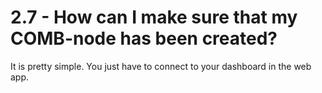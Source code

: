 # 2.7 - How can I make sure that my COMB-node has been created?

It is pretty simple. You just have to connect to your dashboard in the web app.
